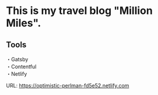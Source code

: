 # This is my travel blog "Million Miles". 

## Tools
・Gatsby  
・Contentful  
・Netlify

URL: https://optimistic-perlman-fd5e52.netlify.com

